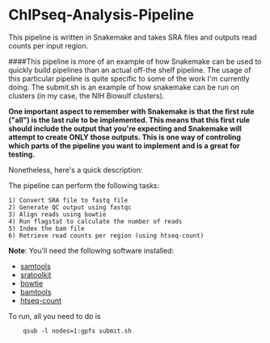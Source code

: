 ChIPseq-Analysis-Pipeline
=========================

This pipeline is written in Snakemake and takes SRA files and outputs read counts per input region.

####This pipeline is more of an example of how Snakemake can be used to quickly build pipelines than an actual off-the shelf pipeline.
The usage of this particular pipeline is quite specific to some of the work I'm currently doing.
The submit.sh is an example of how snakemake can be run on clusters (in my case, the NIH Biowulf clusters).

**One important aspect to remember with Snakemake is that the first rule ("all") is the last rule to be implemented.  This means that this first rule should include the output that you're expecting and Snakemake will attempt to create ONLY those outputs.  This is one way of controling which parts of the pipeline you want to implement and is a great for testing.**

Nonetheless, here's a quick description:

The pipeline can perform the following tasks:

	1) Convert SRA file to fastq file
	2) Generate QC output using fastqc
	3) Align reads using bowtie
	4) Run flagstat to calculate the number of reads
	5) Index the bam file
	6) Retrieve read counts per region (using htseq-count)

**Note**: You'll need the following software installed:

* [samtools](http://samtools.sourceforge.net/)
* [sratoolkit](http://www.ncbi.nlm.nih.gov/Traces/sra/sra.cgi?view=software)
* [bowtie](http://bowtie-bio.sourceforge.net/index.shtml)
* [bamtools](https://github.com/pezmaster31/bamtools)
* [htseq-count](http://www-huber.embl.de/users/anders/HTSeq/doc/count.html)

To run, all you need to do is

```
	qsub -l nodes=1:gpfs submit.sh
```

